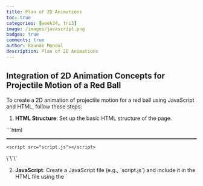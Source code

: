 ```yaml
---
title: Plan of 2D Animations
toc: true
categories: [week34, tri3]
image: /images/javascript.png
badges: true
comments: true
author: Raunak Mondal
description: Plan of 2D Animations
---
```

## Integration of 2D Animation Concepts for Projectile Motion of a Red Ball

To create a 2D animation of projectile motion for a red ball using JavaScript and HTML, follow these steps:

1. **HTML Structure**: Set up the basic HTML structure of the page.

\`\`\`html
<!DOCTYPE html>
<html>
<head>
    <title>Projectile Motion Animation</title>
    <style>
        #canvas {
            position: relative;
            border: 1px solid black;
        }
    </style>
</head>
<body>
    <div id="canvas"></div>

    <script src="script.js"></script>
</body>
</html>
\`\`\`

2. **JavaScript**: Create a JavaScript file (e.g., \`script.js\`) and include it in the HTML file using the \`<script>\` tag.

\`\`\`javascript
// Define variables for ball properties
var canvas = document.getElementById("canvas");
var context = canvas.getContext("2d");
var x = 50; // Initial x position
var y = canvas.height - 50; // Initial y position
var vx = 5; // Initial x velocity
var vy = 0; // Initial y velocity
var gravity = 0.2; // Gravity value
var isJumping = false; // Track if the ball is jumping

// Function to draw the ball
function drawBall() {
    context.clearRect(0, 0, canvas.width, canvas.height);
    context.beginPath();
    context.arc(x, y, 20, 0, 2 * Math.PI, false);
    context.fillStyle = "red";
    context.fill();
    context.closePath();
}

// Function to update the ball's position
function updateBall() {
    vy += gravity; // Apply gravity
    x += vx; // Update x position
    y += vy; // Update y position

    // Check if the ball hits the ground
    if (y + 20 > canvas.height) {
        y = canvas.height - 20;
        vy *= -0.8; // Reverse and reduce y velocity for bounce effect
        isJumping = false;
    }

    drawBall(); // Draw the ball at the updated position
}

// Keyboard event listener
document.addEventListener("keydown", function(event) {
    if (event.key === " " && !isJumping) { // Spacebar to jump
        vy = -8; // Set initial y velocity for the jump
        isJumping = true;
    }
});

// Animation loop
function animate() {
    requestAnimationFrame(animate);
    updateBall();
}

// Start the animation
animate();
\`\`\`

3. **CSS Styling**: Add CSS styles to the \`<style>\` tag or an external CSS file to define the appearance of the canvas.

\`\`\`css
#canvas {
    position: relative;
    border: 1px solid black;
}
\`\`\`

4. **Testing**: Open the HTML file in a web browser, and you should see a canvas element with a red ball. Press the spacebar to make the ball jump, and observe the projectile motion.

By following these steps, you can integrate 2D animation concepts into a \`<script>\` tag inside an HTML file to display the projectile motion of a red ball using keyboard actions.

